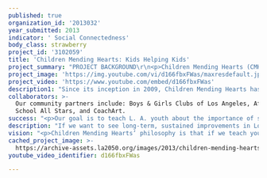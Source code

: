 ```yaml
---
published: true
organization_id: '2013032'
year_submitted: 2013
indicator: ' Social Connectedness'
body_class: strawberry
project_id: '3102059'
title: 'Children Mending Hearts: Kids Helping Kids'
project_summary: "PROJECT BACKGROUND\r\n<p>Children Mending Hearts (CMH) is a Los Angeles non-profit dedicated to empowering local disadvantaged youth by giving them a chance to help other children. If local youth are provided with opportunities to help other children in need today, they learn how to be more involved, empathetic citizens.  The youth participating in our project this year will be active adults in 2050 - they'll be Los Angeles' workforce, parents and policy-makers. We want to help them grow up with a deeply rooted sense that Social Connectedness - volunteerism, empathy and positive social activism - is as fundamental a part of their lives as brushing their teeth or going to school each day. That's where our Global Arts After School Project comes in.</p>\r\n<p>The CMH Global Arts After School Program teaches youth ages 9-14 about the importance of volunteerism, empathy and being a responsible Global Citizen. Our program helps local youth living in troubled neighborhoods discover that millions of children around the globe are living with even more extreme challenges of poverty, political violence and natural disaster - and that they, as Global Citizens, have the power to reach out and help those children in crisis. Our message: making a positive difference doesn't require a big income or advanced education. It just takes caring, respect for other people's feelings and a willingness to reach out and help.</p>\r\n<p>Here's how the Global Arts After School Program works: CMH partners with local organizations that serve disadvantaged youth. We provide a free, 10-week after school program for students, complete with curriculum, instruction and supplies. Every class cycle enrolls 25 students, with programs running concurrently at multiple sites. Every after school session features three components: \r\n - A CULTURAL LEARNING component teaches students about what life is like for youth living in a country currently suffering from extreme poverty, political violence and/or natural disaster;\r\n - Our SOCIAL SKILLS component presents opportunities to learn and practice skills such as empathy, positive communication, respect for cultural differences and appropriate ways to offer help;\r\n - HANDS-ON ARTS ACTIVITIES reinforce previous lesson concepts with projects that directly tie to social and cultural ideas presented in class.</p>\r\n<p>Each program cycle culminates with an international exchange of artwork and written messages between the Global Arts After School students and youth living in the country they have studied. Working with CMH, after school students also help to send supplies and resources so that international youth may also engage in the same project as their Los Angeles counterparts.</p> \r\nPROJECT NEED\r\n<p>In the last two years, CMH has received many requests from community youth organizations to expand our After School programming to:\r\n - Include more sites;\r\n - Increase enrollment;\r\n - Expand our curriculum to include current events;\r\n - Provide opportunities for students to remain involved throughout high school.</p> \r\n<p>Many of these requests are due to the fact that we are the only After School program in L.A. focused on teaching a combination of global citizenship, volunteerism and empathy skills. Local leaders recognize the importance of these issues, given high levels of youth violence, drug use and bullying in school and community settings. CMH also has clear positive outcomes for students per evaluation measures administered as part of the program.</p> \r\n\r\n<p>PROJECT GOAL: Improve Social Connectedness in Los Angeles, by increasing the number of local youth ages 9-18 enrolled in Children Mending Hearts programs that teach volunteerism, civic engagement and empathy.</p> \r\n\r\nSUPPORTING OBJECTIVES:\r\n<p>1. Expand our Global Arts After School program to 4 new public school sites by September, 2013 for a total of 7 sites in Los Angeles;\r\n2. Increase middle school enrollment in the program by 120%, serving a total of 620 students in 2013;\r\n3. Integrate study of current events into our curriculum and create two new arts tracks for the program, enabling students to sustain their participation beyond the initial 10-week session. Each \"continuing\" curriculum will be comprised of 10 lesson plans and accompanying teaching resources;\r\n4. Hire a part-time (.2FTE) Outreach Coordinator to oversee development of CMH activities for high school students and on-line student outreach resources;\r\n5. Recruit 16 high school students from at least 10 different high schools throughout Los Angeles to serve on a CMH Teen Advisory Council and begin developing programming for youth ages 14-18.</p> \r\n\r\n<p>These objectives will be carried out via our established partnerships with  Los Angeles community organizations including Boys & Girls Clubs, After School All Stars, CoachArt and others. Given our current level of outreach and established program infrastructure, we are confident of reaching our stated objectives by December, 2013.</p> \r\n"
project_image: 'https://img.youtube.com/vi/d166fbxFWas/maxresdefault.jpg'
project_video: 'https://www.youtube.com/embed/d166fbxFWas'
description1: "Since its inception in 2009, Children Mending Hearts has helped over 12,000 disadvantaged youth become involved in practicing Global Citizenship and positive social activism.  The thing we’re most proud of is helping children of ALL cultural, socioeconomic and educational backgrounds learn that they have the power to make a positive difference in another child’s life.  After participating in our community outreach events or after school programming, we have seen countless children – most of whom are themselves challenged by poverty, community violence and limited educational opportunities – gain a sense of empowerment as they discover that they have an innate capacity to make life better for someone else.  As their sense of pride and self-esteem grows, they become eager to reach out and help in their communities.\r\nSome of Children Mending Hearts’ additional achievements include:\r\n-\tProviding free, sustained after school programming for hundreds of youth living in Los Angeles neighborhoods challenged by drugs, gang violence and poverty;\r\n-\tDeveloping a CMH blog that educates thousands of Los Angeles parents and youth about volunteerism, Global Citizenship and positive social activism;\r\n-\tSponsoring outreach trips to Haiti, Darfur and Democratic Republic of Congo, where we provided thousands of children living in crisis with arts and educational workshops, in addition to providing them with basic necessities such as shoes and school supplies;\r\n-\tHolding large-scale public children’s events in Los Angeles, Las Vegas and New York, where hundreds of children learned about the importance of volunteerism and Global Citizenship and participated in projects to help their local communities;\r\n-\tSuccessfully developing and implementing our Global Arts After School program, including publishing a formal curriculum that teaches middle school-aged youth the importance of acting with empathy and helping people in their own communities as well as the world at large.\r\n"
collaborators: >-
  Our community partners include: Boys & Girls Clubs of Los Angeles, After
  School All Stars, and CoachArt.
success: "<p>Our goal is to teach L. A. youth about the importance of social connectedness & give them concrete skills for civic engagement & volunteerism they can use as adults. Based on that goal, our evaluation measures include:</p>\r\n<p>#1:  Measuring Program Participation: We will enroll at least 620 youth annually in our Global Arts After School Program. \r\nEvaluation Method: We will use three quantitative measures to meet projected benchmarks:  \r\n• Enrollment statistics will be kept at each program site, to track total enrollment & compare site-by-site participation;\r\n• Attendance records will be kept for each After School Program cycle, to accurately measure how consistently students attend the program & what percentage complete the entire program;\r\n• Percentage increase in community partnerships will be tracked, to help us meet benchmarks for our goal of increasing partnerships by 50% in 2013. <p></p>#2: Measuring increases in students’ knowledge & engagement.  Our objectives are to increase students’ knowledge of empathy, positive social skills, volunteerism and global citizenship. We also want to make sure that they have ongoing chances to actively practice what they learned. Lastly, we want students to develop positive feelings about themselves and their communities when they help other people and promote social welfare.</p><p>Evaluation Method: We will use both quantitative and qualitative measures to assess students’ learning and engagement:\r\n• We will administer pre- and post-participation surveys to students, to assess how their knowledge and attitudes are influenced by project participation.  The surveys are a two-part measure that a.) scores responses to questions about program content regarding empathy skills, positive social skills and global citizenship and b.) provides a Likert Scale-based survey of students’ attitudes about the importance of volunteering, helping people in need and whether their own feelings of self-esteem are influenced by helping others;\r\n• We will conduct three appreciative inquiry sessions to gain qualitative feedback from our partner organizations about program strengths/weaknesses, logistical considerations, what the most valuable benefits were to students and ways to enhance future outcomes.<p>Along with encouraging social connectedness, we want our project to increase public safety for youth living in high-risk neighborhoods, and provide them with strong arts learning experiences to fill the increasing gap in public schools’ arts education programs. Our measures of student attendance will inform us about numbers of youth we are able to provide with free, safe and structured activities as an alternative to unsupervised activities on the street.  And since we are using the arts as a platform for getting students interested and involved in our programming, we will also use an observational checklist form created by the NEA’s Arts Education Division to measure student engagement in the arts learning process.</p>"
description: "If we want to see long-term, sustained improvements in Los Angeles’ Social Connectedness, then we need to connect with Los Angeles youth at a formative age, so that volunteerism, empathy and community engagement become a routine and expected part of their lives.  Here’s how our project will benefit Los Angeles and its citizens:\r\nOver the next five years, our project will:\r\n-  Enroll at least 3,100 local youth in a sustained, hands-on educational program  that teaches volunteerism, civic engagement, empathy skills and Global Citizenship;\r\n-  Provide those students with meaningful, hands-on volunteer projects that encourage them to keep up to date on current events, “practice” their social activism skills and gain confidence in their ability to effect positive change in their communities;\r\n-  Offer safe and supportive after school environments in neighborhoods currently challenged by drugs and gang violence;\r\n-  Use our social media, marketing and outreach resources to continue promoting the importance of teaching L.A. youth about Global Citizenship and community engagement;\r\n-  Teach cultural appreciation and racial tolerance by integrating many of Los Angeles’ rich, multicultural artistic and cultural traditions into our after school curriculum;\r\n-  Use our public outreach events and High School Advisory Council to bring together youth from diverse neighborhoods throughout Los Angeles, affording them opportunities to work together on youth-based charitable and humanitarian issues.\r\n\r\nOur project’s impact on LA 2050 indicators includes:\r\nSocial Connectedness – Our project directly teaches Social Connectedness (volunteerism, civic engagement, positive social skills and empathy skills) to youth at a formative point in their development. By reaching our goal of enrolling 620 youth annually in our Global Arts After School, we will educate as many as 22,200 students by 2050, helping them develop and solidify their identities as voters, community activists and Global Citizens; \r\n\r\nEducation – Participating youth will receive quality, in-depth instruction in Global Citizenship, current events and fine arts – subjects only minimally covered in many public school classrooms; \r\n\r\nPublic Safety – 90% of our programs sites are in neighborhoods where gang activities and youth violence are problematic.  Over 550 youth each year will benefit from the safe, structured, off-the-streets programming we provide free of charge. \r\n\r\nArts & Multiculturalism – Through the Global Arts After School Project, two of Los Angeles’ strongest assets – the arts and a richly multicultural population – will be used as powerful teaching tools for building positive social change in local youth. \r\n"
vision: "<p>Children Mending Hearts’ philosophy is that if we teach young people how to have generosity of spirit – how to genuinely care about and help fellow human beings - they will benefit from a sense of self-worth and personal empowerment for the rest of their lives. Here’s what success looks like to us in terms of Social Connectedness in 2050: \r\nFirst, we envision a public education system where all youth receive instruction in civic engagement, global citizenship and even basic emotional literacy along with their core academic classes.  We’d like to see classrooms where the three “E”s – empathy, encouragement & empowerment – are taught alongside the traditional three “R”s. Those educational efforts would include supervised, hands-on volunteer projects at every grade level and extracurricular “volunteer teams” at every middle school & high school that are given the same status & recognition as athletic and academic teams.</p>\r\n<p>Secondly, we see a Los Angeles comprised of people who aren’t just Los Angelenos, but Global Citizens.  Globalization is a fast-developing reality & Los Angeles is becoming a microcosm of the world at large, in terms of ethnic and cultural diversity, as well as huge socioeconomic disparities. By 2050, we imagine a city of Global Citizens who see beyond those divides when it comes to basic self-worth & are committed to the idea that all people - around the world and at home – are neighbors who deserve self-dignity, respect, safety and health.</p>\r\n<pThird, because L.A.’s citizens will have grown up learning about & practicing civic engagement and global citizenship, they will feel empowered to vote, regardless of their educational or economic attainments.  If we can double voting rates – from today’s 36% up to 72% by 2050, then we’re confident that the outcome will be more public policy aimed at social good for everyone.</p>\r\n<p>Lastly, we assume that electronic media will continue to play a huge role in shaping Los Angeles’ perceptions and priorities. A recent study by the Pew Research Center* found that American children now spend an average of 7 ½ hours a day using electronic media such as computers, & iPods. Media can either help or hinder social connectedness – research has proven that positive electronic media use can promote pro-social behaviors such as altruism, cooperation and tolerance. Yet unsupervised media use amongst children fuels social isolation. Children Mending Hearts has a vision of Social Connectedness that includes all citizens – but particularly youth – living with a healthy balance of real human connectedness & an abundance of positive electronic media use that inspires social good.  We believe that’s attainable. After all, if you care enough to sit down at your computer, take the time to read over the amazing possibilities presented on the LA 2050 website & vote with your heart, then we can help your fellow Los Angelenos do the same.</p>\r\n*Pew Research Center: Internet & American Life Project, 2010"
cached_project_image: >-
  https://archive-assets.la2050.org/images/2013/children-mending-hearts-kids-helping-kids/img.youtube.com/vi/d166fbxFWas/maxresdefault.jpg
youtube_video_identifier: d166fbxFWas

---
```


